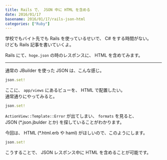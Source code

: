 ```yaml
---
title: Rails で、 JSON 中に HTML を含める
date: 2016/01/17
basename: 2016/01/17/rails-json-html
categories: ["Ruby"]
---
```


学校でもバイト先でも Rails を使っているせいで、 C# をする時間がない。  
けども Rails 記事を書いていくよ。

Rails にて、`hoge.json` の時のレスポンスに、 HTML を含めてみます。

---

通常の JBuilder を使った JSON は、こんな感じ。

```ruby
json.set!
```

ここに、 `app/views` にあるビューを、 HTML で配置したい。  
通常通りにやってみると。

```ruby
json.set!
```

`ActionView::Template::Error` が出てしまい、 `formats` を見ると、  
JSON (\*.json.jbulder とか) を探していることがわかります。

今回は、 HTML (\*.html.erb や haml) がほしいので、このようにします。

```ruby
json.set!
```

こうすることで、 JSON レスポンス中に HTML を含めることが可能です。
